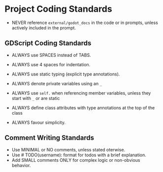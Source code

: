 # Project Coding Standards

- NEVER reference `external/godot_docs` in the code or in prompts, unless actively included in the prompt.

## GDScript Coding Standards

- ALWAYS use SPACES instead of TABS.
- ALWAYS use 4 spaces for indentation.
- ALWAYS use static typing (explicit type annotations).
- ALWAYS denote private variables using an `_`
- ALWAYS use `self.` when referencing member variables, unless they start with `_` or are static
- ALWAYS define class attributes with type annotations at the top of the class

- ALWAYS favour simplicity.

## Comment Writing Standards

- Use MINIMAL or NO comments, unless stated oterwise.
- Use # TODO(username): format for todos with a brief explanation.
- Add SMALL comments ONLY for complex logic or non-obvious behavior.

<!-- ## Code Organization

- ONLY USE REGIONS WHEN I TELL YOU TO.
- ALWAYS use code regions to organize scripts into logical sections.
- Use `#region Name` to start a region and `#endregion` to end it.
- Organize code with the following standard region structure, ALWAYS following this order:
  1. `#region Signals`: Signal declarations
  2. `#region Properties`: Exported and public properties
  3. `#region Variables`: Private member variables
  4. `#region Node Lifecycle`: Core methods (\_ready, \_process, etc.)
  5. `#region API`: Public methods
  6. `#region Callbacks`: Event handlers
  7. Add additional regions for specific functionality as needed -->
